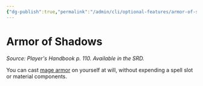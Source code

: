 ```yaml
---
{"dg-publish":true,"permalink":"/admin/cli/optional-features/armor-of-shadows/","tags":["compendium/src/5e/phb","optional-feature/ei"],"updated":"2025-01-11T15:32:21.724+00:00"}
---
```


# Armor of Shadows
*Source: Player's Handbook p. 110. Available in the SRD.*  

You can cast [mage armor](/Admin/CLI/spells/mage-armor.md) on yourself at will, without expending a spell slot or material components.